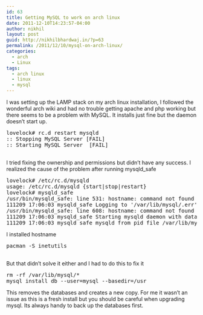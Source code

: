 ```yaml
---
id: 63
title: Getting MySQL to work on arch linux
date: 2011-12-10T14:23:57-04:00
author: nikhil
layout: post
guid: http://nikhilbhardwaj.in/?p=63
permalink: /2011/12/10/mysql-on-arch-linux/
categories:
  - arch
  - Linux
tags:
  - arch linux
  - linux
  - mysql
---
```

I was setting up the LAMP stack on my arch linux installation, I followed the wonderful arch wiki and had no trouble getting apache and php working but there seems to be a problem with MySQL. It installs just fine but the daemon doesn&#8217;t start up.

<pre class="brush: bash; title: ; notranslate" title="">lovelock# rc.d restart mysqld
:: Stopping MySQL Server [FAIL]
:: Starting MySQL Server  [FAIL]

</pre>

I tried fixing the ownership and permissions but didn&#8217;t have any success. I realized the cause of the problem after running mysqld_safe

<pre class="brush: bash; title: ; notranslate" title="">lovelock# /etc/rc.d/mysqld
usage: /etc/rc.d/mysqld {start|stop|restart}
lovelock# mysqld_safe
/usr/bin/mysqld_safe: line 531: hostname: command not found
111209 17:06:03 mysqld_safe Logging to '/var/lib/mysql/.err'.
/usr/bin/mysqld_safe: line 608: hostname: command not found
111209 17:06:03 mysqld_safe Starting mysqld daemon with databases from /var/lib/mysql
111209 17:06:03 mysqld_safe mysqld from pid file /var/lib/mysql/.pid ended
</pre>

I installed hostname

<pre class="brush: bash; title: ; notranslate" title="">pacman -S inetutils

</pre>

But that didn&#8217;t solve it either and I had to do this to fix it

<pre class="brush: bash; title: ; notranslate" title="">rm -rf /var/lib/mysql/*
mysql_install_db --user=mysql --basedir=/usr
</pre>

This removes the databases and creates a new copy. For me it wasn&#8217;t an issue as this is a fresh install but you should be careful when upgrading mysql. Its always handy to back up the databases first.

